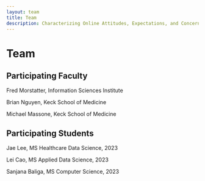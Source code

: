 ```yaml
---
layout: team
title: Team
description: Characterizing Online Attitudes, Expectations, and Concerns about Novel Medical Treatments
---
```


# Team

## Participating Faculty

Fred Morstatter, Information Sciences Institute

Brian Nguyen, Keck School of Medicine

Michael Massone, Keck School of Medicine

## Participating Students

Jae Lee, MS Healthcare Data Science, 2023

Lei Cao, MS Applied Data Science, 2023

Sanjana Baliga, MS Computer Science, 2023
